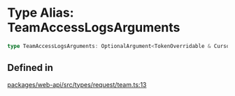 # Type Alias: TeamAccessLogsArguments

```ts
type TeamAccessLogsArguments: OptionalArgument<TokenOverridable & CursorPaginationEnabled & TraditionalPagingEnabled & OptionalTeamAssignable & object>;
```

## Defined in

[packages/web-api/src/types/request/team.ts:13](https://github.com/slackapi/node-slack-sdk/blob/c15385ef93ccdde9702f52f7d1f445999203d794/packages/web-api/src/types/request/team.ts#L13)
